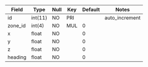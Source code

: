 **Field**|**Type**|**Null**|**Key**|**Default**|**Notes**
-----|-----|-----|-----|-----|-----
id|int(11)|NO|PRI| |auto\_increment
zone\_id|int(4)|NO|MUL|0| 
x|float|NO| |0| 
y|float|NO| |0| 
z|float|NO| |0| 
heading|float|NO| |0| 
